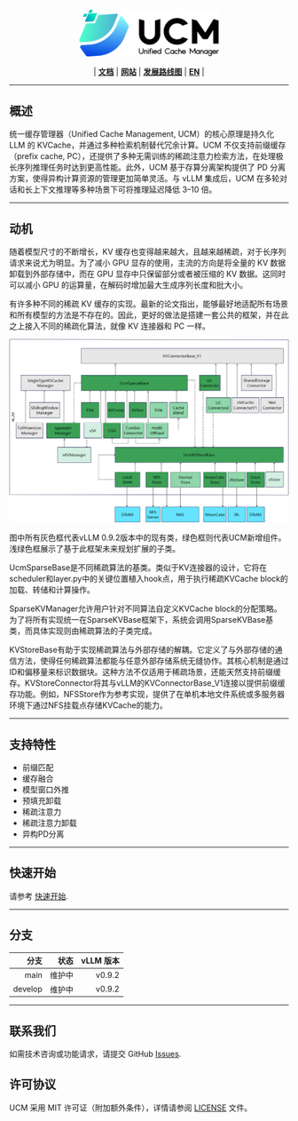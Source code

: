 <p align="center">
  <picture>
    <source media="(prefers-color-scheme: dark)" srcset="docs/source/logos/UCM-dark.png">
    <img alt="UCM" src="docs/source/logos/UCM-light.png" width=50%>
  </picture>
</p>

<p align="center">
| <a href="docs/source/index.md"><b>文档</b></a> | <a href="https://modelengine-ai.net/#/ucm"><b>网站</b></a> | <a href="https://github.com/ModelEngine-Group/unified-cache-management/issues/78"><b>发展路线图</b></a> | <a href="https://github.com/ModelEngine-Group/unified-cache-management"><b>EN</b></a> |
</p>

---

## 概述

统一缓存管理器（Unified Cache Management, UCM）的核心原理是持久化 LLM 的 KVCache，并通过多种检索机制替代冗余计算。UCM 不仅支持前缀缓存（prefix cache, PC），还提供了多种无需训练的稀疏注意力检索方法，在处理极长序列推理任务时达到更高性能。此外，UCM 基于存算分离架构提供了 PD 分离方案，使得异构计算资源的管理更加简单灵活。与 vLLM 集成后，UCM 在多轮对话和长上下文推理等多种场景下可将推理延迟降低 3–10 倍。

---

## 动机

随着模型尺寸的不断增长，KV 缓存也变得越来越大，且越来越稀疏，对于长序列请求来说尤为明显。为了减小 GPU 显存的使用，主流的方向是将全量的 KV 数据卸载到外部存储中，而在 GPU 显存中只保留部分或者被压缩的 KV 数据。这同时可以减小 GPU 的运算量，在解码时增加最大生成序列长度和批大小。

有许多种不同的稀疏 KV 缓存的实现。最新的论文指出，能够最好地适配所有场景和所有模型的方法是不存在的。因此，更好的做法是搭建一套公共的框架，并在此之上接入不同的稀疏化算法，就像 KV 连接器和 PC 一样。

![architecture.png](./docs/source/_static/images/idea.png)

图中所有灰色框代表vLLM 0.9.2版本中的现有类，绿色框则代表UCM新增组件。浅绿色框展示了基于此框架未来规划扩展的子类。

UcmSparseBase是不同稀疏算法的基类。类似于KV连接器的设计，它将在scheduler和layer.py中的关键位置植入hook点，用于执行稀疏KVCache block的加载、转储和计算操作。

SparseKVManager允许用户针对不同算法自定义KVCache block的分配策略。为了将所有实现统一在SparseKVBase框架下，系统会调用SparseKVBase基类，而具体实现则由稀疏算法的子类完成。

KVStoreBase有助于实现稀疏算法与外部存储的解耦。它定义了与外部存储的通信方法，使得任何稀疏算法都能与任意外部存储系统无缝协作。其核心机制是通过ID和偏移量来标识数据块。这种方法不仅适用于稀疏场景，还能天然支持前缀缓存。KVStoreConnector将其与vLLM的KVConnectorBase_V1连接以提供前缀缓存功能。例如，NFSStore作为参考实现，提供了在单机本地文件系统或多服务器环境下通过NFS挂载点存储KVCache的能力。

---

## 支持特性
- 前缀匹配
- 缓存融合
- 模型窗口外推
- 预填充卸载
- 稀疏注意力
- 稀疏注意力卸载
- 异构PD分离

---

## 快速开始

请参考 [快速开始](./docs/source/getting-started/quick_start.md).

---

## 分支

| **分支**   |     状态   | vLLM 版本 | 
|-----------:|-----------:|-------------:|
|       main | 维护中 |       v0.9.2 | 
|    develop | 维护中 |       v0.9.2 |

---

## 联系我们
如需技术咨询或功能请求，请提交 GitHub [Issues](https://github.com/ModelEngine-Group/unified-cache-management/issues).

## 许可协议

UCM 采用 MIT 许可证（附加额外条件），详情请参阅 [LICENSE](./LICENSE) 文件。
